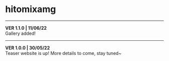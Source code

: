 # hitomixamg
_____
**VER 1.1.0 | 11/06/22**  
Gallery added!
_____
**VER 1.0.0 | 30/05/22**  
Teaser website is up! More details to come, stay tuned~
